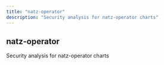 ```yaml
---
title: "natz-operator"
description: "Security analysis for natz-operator charts"
---
```


## natz-operator

Security analysis for natz-operator charts
